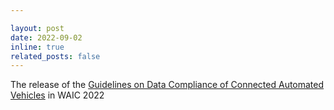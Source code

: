 ```yaml
---

layout: post
date: 2022-09-02
inline: true
related_posts: false
---
```


The release of the [Guidelines on Data Compliance of Connected Automated Vehicles](http://www.openeglab.org.cn/#/solution/drive) in WAIC 2022
